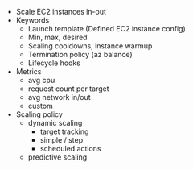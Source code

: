 - Scale EC2 instances in-out
- Keywords
    - Launch template (Defined EC2 instance config)
    - Min, max, desired
    - Scaling cooldowns, instance warmup
    - Termination policy (az balance)
    - Lifecycle hooks
- Metrics
    - avg cpu
    - request count per target
    - avg network in/out
    - custom
- Scaling policy
    - dynamic scaling
        - target tracking
        - simple / step
        - scheduled actions
    - predictive scaling
